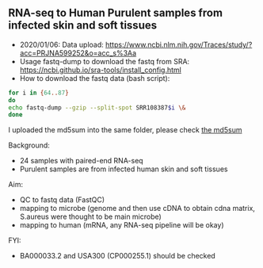 ## RNA-seq to Human Purulent samples from infected skin and soft tissues

* 2020/01/06: Data upload: https://www.ncbi.nlm.nih.gov/Traces/study/?acc=PRJNA599252&o=acc_s%3Aa
* Usage fastq-dump to download the fastq from SRA: https://ncbi.github.io/sra-tools/install_config.html
* How to download the fastq data (bash script): 
```bash
for i in {64..87}
do
echo fastq-dump --gzip --split-spot SRR108387$i \&
done
```

I uploaded the md5sum into the same folder, please check [the md5sum](md5.txt)

Background: 
* 24 samples with paired-end RNA-seq
* Purulent samples are from infected human skin and soft tissues

Aim: 
* QC to fastq data (FastQC)
* mapping to microbe (genome and then use cDNA to obtain cdna matrix, S.aureus were thought to be main microbe)
* mapping to human (mRNA, any RNA-seq pipeline will be okay)

FYI:
* BA000033.2 and USA300 (CP000255.1) should be checked

